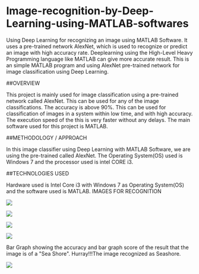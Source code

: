 # Image-recognition-by-Deep-Learning-using-MATLAB-softwares
Using Deep Learning for recognizing an image using MATLAB Software.
It uses a pre-trained network AlexNet, which is used to recognize or predict an image with high accuracy rate.
Deeplearning using the High-Level Heavy Programming language like MATLAB can give more accurate result. This is an simple MATLAB program and using AlexNet pre-trained network for image classification using Deep Learning.

##OVERVIEW

This project is mainly used for image classification using a pre-trained network called AlexNet. This can be used for any of the image classifications. The accuracy is above 90%. This can be used for classification of images in a system within low time, and with high accuracy. The execution speed of the this is very faster without any delays. The main software used for this project is MATLAB.

##METHODOLOGY / APPROACH

In this image classifier using Deep Learning with MATLAB Software, we are using the pre-trained called AlexNet. The Operating System(OS) used is Windows 7 and the processor used is intel CORE i3.

##TECHNOLOGIES USED

Hardware used is Intel Core i3 with Windows 7 as Operating System(OS) and the software used is MATLAB.
IMAGES FOR RECOGNITION

![](https://github.com/akhilaku/Image-recognition-by-Deep-Learning-using-MATLAB-softwares/blob/master/1.jpg)

![](https://github.com/akhilaku/Image-recognition-by-Deep-Learning-using-MATLAB-softwares/blob/master/Pre-trained%20network-%20AlexNet%20layers.jpg)

![](https://github.com/akhilaku/Image-recognition-by-Deep-Learning-using-MATLAB-softwares/blob/master/predictionP2.jpg)

![](https://github.com/akhilaku/Image-recognition-by-Deep-Learning-using-MATLAB-softwares/blob/master/Investigation%20Prediction%20bargraph.jpg)

Bar Graph showing the accuracy and bar graph score of the result that the image is of a "Sea Shore". 
Hurray!!!The image recognized as Seashore.

![](https://github.com/akhilaku/Image-recognition-by-Deep-Learning-using-MATLAB-softwares/blob/master/bargraph%20of%20recognized%20image(predicted).jpg)
